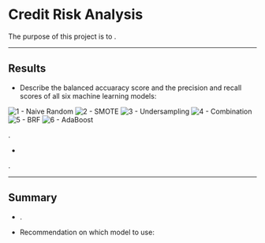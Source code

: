 # Credit Risk Analysis

The purpose of this project is to .


---


## Results


* Describe the balanced accuaracy score and the precision and recall scores of all six machine learning models:

![1 - Naive Random](https://user-images.githubusercontent.com/113866707/217706569-425c475c-47a7-458b-abf9-5c8c68defa36.png)
![2 - SMOTE](https://user-images.githubusercontent.com/113866707/217706589-9230fc07-ea71-4c74-aa09-4bd76e5a337e.png)
![3 - Undersampling](https://user-images.githubusercontent.com/113866707/217706605-8b347022-36ab-46f4-8fc9-ece8676f55ec.png)
![4 - Combination](https://user-images.githubusercontent.com/113866707/217706625-4c011df6-5e01-4d50-8f86-e3c8d0b4e754.png)
![5 - BRF](https://user-images.githubusercontent.com/113866707/217706641-9ce2f679-eda8-40b4-9509-ff3ec4e98429.png)
![6 - AdaBoost](https://user-images.githubusercontent.com/113866707/217706656-99cd0858-75f5-4c00-a345-ae46ab1ff102.png)


.


* 

.


---

## Summary

* .


* Recommendation on which model to use:


